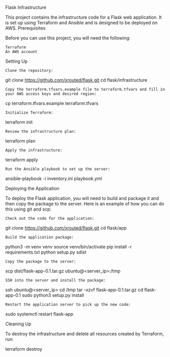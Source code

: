 Flask Infrastructure

This project contains the infrastructure code for a Flask web application. It is set up using Terraform and Ansible and is designed to be deployed on AWS.
Prerequisites

Before you can use this project, you will need the following:

    Terraform
    An AWS account

Setting Up

    Clone the repository:

git clone https://github.com/xrouted/flask.git
cd flask/infrastructure

    Copy the terraform.tfvars.example file to terraform.tfvars and fill in your AWS access keys and desired region:

cp terraform.tfvars.example terraform.tfvars

    Initialize Terraform:

terraform init

    Review the infrastructure plan:

terraform plan

    Apply the infrastructure:

terraform apply

    Run the Ansible playbook to set up the server:

ansible-playbook -i inventory.ini playbook.yml

Deploying the Application

To deploy the Flask application, you will need to build and package it and then copy the package to the server. Here is an example of how you can do this using git and scp:

    Check out the code for the application:

git clone https://github.com/xrouted/flask.git
cd flask/app

    Build the application package:

python3 -m venv venv
source venv/bin/activate
pip install -r requirements.txt
python setup.py sdist

    Copy the package to the server:

scp dist/flask-app-0.1.tar.gz ubuntu@<server_ip>:/tmp

    SSH into the server and install the package:

ssh ubuntu@<server_ip>
cd /tmp
tar -xzvf flask-app-0.1.tar.gz
cd flask-app-0.1
sudo python3 setup.py install

    Restart the application server to pick up the new code:

sudo systemctl restart flask-app

Cleaning Up

To destroy the infrastructure and delete all resources created by Terraform, run:

terraform destroy
